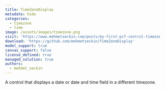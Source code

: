 ```yaml
---
title: TimeZoneDisplay
metadate: hide
categories:
  - timezone
  - time
image: /assets/images/timezone.png
visit: 'https://www.mehmetseckin.com/posts/my-first-pcf-control-timezonedisplay/'
download: 'https://github.com/mehmetseckin/TimeZoneDisplay'
model_support: true
canvas_support: false
license_defined: true
managed_solution: true
authors:
  - mehmet_seckin
---
```

A control that displays a date or date and time field in a different timezone.
